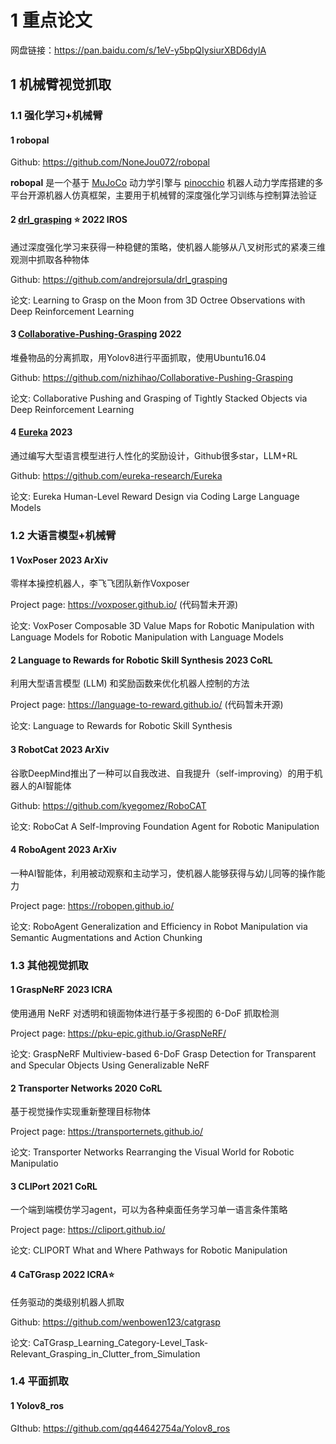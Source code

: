 # 1 重点论文

网盘链接：https://pan.baidu.com/s/1eV-y5bpQIysiurXBD6dylA 



## 1 机械臂视觉抓取

### 1.1  强化学习+机械臂

#### 1 robopal

Github: https://github.com/NoneJou072/robopal

**robopal** 是一个基于 [MuJoCo](http://mujoco.org/) 动力学引擎与 [pinocchio](https://gepettoweb.laas.fr/doc/stack-of-tasks/pinocchio/master/doxygen-html/index.html) 机器人动力学库搭建的多平台开源机器人仿真框架，主要用于机械臂的深度强化学习训练与控制算法验证



#### 2 [drl_grasping](https://github.com/AndrejOrsula/drl_grasping) ⭐ 2022 IROS

通过深度强化学习来获得一种稳健的策略，使机器人能够从八叉树形式的紧凑三维观测中抓取各种物体

Github: https://github.com/andrejorsula/drl_grasping

论文: Learning to Grasp on the Moon from 3D Octree Observations with Deep Reinforcement Learning



#### 3 [Collaborative-Pushing-Grasping](https://github.com/nizhihao/Collaborative-Pushing-Grasping) 2022

堆叠物品的分离抓取，用Yolov8进行平面抓取，使用Ubuntu16.04

Github: https://github.com/nizhihao/Collaborative-Pushing-Grasping

论文: Collaborative Pushing and Grasping of Tightly Stacked Objects via Deep Reinforcement Learning



#### 4 [Eureka](https://github.com/eureka-research/Eureka) 2023 

通过编写大型语言模型进行人性化的奖励设计，Github很多star，LLM+RL

Github: https://github.com/eureka-research/Eureka

论文: Eureka Human-Level Reward Design via Coding Large Language Models



### 1.2 大语言模型+机械臂

#### 1 VoxPoser 2023 ArXiv

零样本操控机器人，李飞飞团队新作Voxposer

Project page: https://voxposer.github.io/   (代码暂未开源)

论文: VoxPoser Composable 3D Value Maps for Robotic Manipulation with Language Models for Robotic Manipulation with Language Models



#### 2 Language to Rewards for Robotic Skill Synthesis 2023 CoRL

利用大型语言模型 (LLM) 和奖励函数来优化机器人控制的方法

Project page: https://language-to-reward.github.io/   (代码暂未开源)

论文: Language to Rewards for Robotic Skill Synthesis



#### 3 RobotCat 2023 ArXiv

谷歌DeepMind推出了一种可以自我改进、自我提升（self-improving）的用于机器人的AI智能体

Github: https://github.com/kyegomez/RoboCAT

论文: RoboCat A Self-Improving Foundation Agent for Robotic Manipulation



#### 4 RoboAgent  2023 ArXiv

一种AI智能体，利用被动观察和主动学习，使机器人能够获得与幼儿同等的操作能力

Project page: https://robopen.github.io/

论文: RoboAgent Generalization and Efficiency in Robot Manipulation via Semantic Augmentations and Action Chunking



### 1.3 其他视觉抓取

#### 1 GraspNeRF  2023 ICRA

使用通用 NeRF 对透明和镜面物体进行基于多视图的 6-DoF 抓取检测

Project page: https://pku-epic.github.io/GraspNeRF/

论文: GraspNeRF Multiview-based 6-DoF Grasp Detection for Transparent and Specular Objects Using Generalizable NeRF



#### 2 Transporter Networks  2020 CoRL

基于视觉操作实现重新整理目标物体

Project page: https://transporternets.github.io/

论文: Transporter Networks Rearranging the Visual World for Robotic Manipulatio



#### 3 CLIPort  2021 CoRL 

一个端到端模仿学习agent，可以为各种桌面任务学习单一语言条件策略

Project page: https://cliport.github.io/

论文: CLIPORT What and Where Pathways for Robotic Manipulation 



#### 4 CaTGrasp  2022  ICRA⭐

任务驱动的类级别机器人抓取

Github: https://github.com/wenbowen123/catgrasp

论文: CaTGrasp_Learning_Category-Level_Task-Relevant_Grasping_in_Clutter_from_Simulation



### 1.4 平面抓取

#### 1 Yolov8_ros

GIthub: https://github.com/qq44642754a/Yolov8_ros











